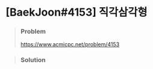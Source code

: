 # [BaekJoon#4153] 직각삼각형



> ### Problem
>
> https://www.acmicpc.net/problem/4153



> ### Solution
>

```java

```
